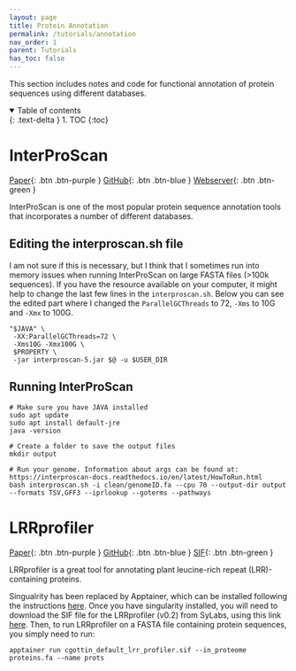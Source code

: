 ```yaml
---
layout: page
title: Protein Annotation
permalink: /tutorials/annotation
nav_order: 1
parent: Tutorials
has_toc: false
---
```


This section includes notes and code for functional annotation of protein sequences using different databases. 

<details open markdown="block">
  <summary>
    Table of contents
  </summary>
  {: .text-delta }
1. TOC
{:toc}
</details>

# InterProScan

[Paper](https://academic.oup.com/bioinformatics/article/30/9/1236/237988){: .btn .btn-purple }
[GitHub](https://github.com/ebi-pf-team/interproscan){: .btn .btn-blue }
[Webserver](https://www.ebi.ac.uk/interpro/about/interproscan/){: .btn .btn-green }

InterProScan is one of the most popular protein sequence annotation tools that incorporates a number of different databases. 

## Editing the interproscan.sh file

I am not sure if this is necessary, but I think that I sometimes run into memory issues when running InterProScan on large FASTA files (>100k sequences). 
If you have the resource available on your computer, it might help to change the last few lines in the `interproscan.sh`. Below you can see the edited 
part where I changed the `ParallelGCThreads` to 72, `-Xms` to 10G and `-Xmx` to 100G.

```
"$JAVA" \
 -XX:ParallelGCThreads=72 \
 -Xms10G -Xmx100G \
 $PROPERTY \
 -jar interproscan-5.jar $@ -u $USER_DIR

```

## Running InterProScan

```
# Make sure you have JAVA installed
sudo apt update
sudo apt install default-jre
java -version

# Create a folder to save the output files
mkdir output

# Run your genome. Information about args can be found at: https://interproscan-docs.readthedocs.io/en/latest/HowToRun.html
bash interproscan.sh -i clean/genomeID.fa --cpu 70 --output-dir output --formats TSV,GFF3 --iprlookup --goterms --pathways
```

# LRRprofiler

[Paper](https://pmc.ncbi.nlm.nih.gov/articles/PMC9292849/){: .btn .btn-purple }
[GitHub](https://github.com/ranwez/LRRprofiler){: .btn .btn-blue }
[SIF](https://cloud.sylabs.io/library/cgottin/default/lrr_profiler/){: .btn .btn-green }

LRRprofiler is a great tool for annotating plant leucine-rich repeat (LRR)-containing proteins.

Singualrity has been replaced by Apptainer, which can be installed following the instructions [here](https://apptainer.org/docs/admin/main/installation.html#installation-on-linux). Once you have singularity installed, you will need to download the SIF file for the LRRprofiler (v0.2) from SyLabs, using this link [here](https://cloud.sylabs.io/library/cgottin/default/lrr_profiler). Then, to run LRRprofiler on a FASTA file containing protein sequences, you simply need to run:

```
apptainer run cgottin_default_lrr_profiler.sif --in_proteome proteins.fa --name prots
```